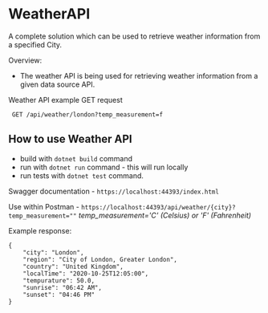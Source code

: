# WeatherAPI
A complete solution which can be used to retrieve weather information from a specified City. 

Overview:
- The weather API is being used for retrieving weather information from a given data source API.

Weather API example GET request

     GET /api/weather/london?temp_measurement=f
        

## How to use Weather API 

* build with `dotnet build` command
* run with `dotnet run` command - this will run locally
* run tests with `dotnet test` command.

Swagger documentation - `https://localhost:44393/index.html`

Use within Postman - `https://localhost:44393/api/weather/{city}?temp_measurement=""` *temp_measurement='C' (Celsius) or 'F' (Fahrenheit)*
 
 Example response:
 
    {
        "city": "London",
        "region": "City of London, Greater London",
        "country": "United Kingdom",
        "localTime": "2020-10-25T12:05:00",
        "tempurature": 50.0,
        "sunrise": "06:42 AM",
        "sunset": "04:46 PM"
    }
